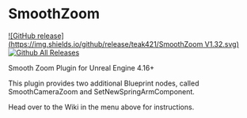 # SmoothZoom


[![GitHub release](https://img.shields.io/github/release/teak421/SmoothZoom V1.32.svg)](https://github.com/getnamo/SmoothZoom/releases)
[![Github All Releases](https://img.shields.io/github/downloads/getnamo/ziputility-ue4/total.svg)](https://github.com/getnamo/ziputility-ue4/releases)

Smooth Zoom Plugin for Unreal Engine 4.16+

This plugin provides two additional Blueprint nodes, called SmoothCameraZoom and SetNewSpringArmComponent.  

Head over to the Wiki in the menu above for instructions.

